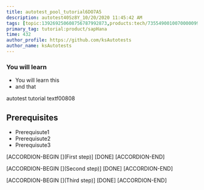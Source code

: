```yaml
---
title: autotest_pool_tutorial6DO7A5
description: autotest40Sz8Y_10/20/2020 11:45:42 AM
tags: [topic:139269250608756787992873,products:tech/73554900100700000996,tutorial:experience/advanced]
primary_tag: tutorial:product/sapHana
time: 432
author_profile: https://github.com/ksAutotests
author_name: ksAutotests
---
```

### You will learn
- You will learn this
- and that

autotest tutorial textf00808

## Prerequisites
- Prerequisute1
- Prerequisute2
- Prerequisute3

[ACCORDION-BEGIN [](First step)]
[DONE]
[ACCORDION-END]

[ACCORDION-BEGIN [](Second step)]
[DONE]
[ACCORDION-END]

[ACCORDION-BEGIN [](Third step)]
[DONE]
[ACCORDION-END]

